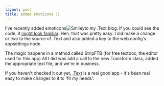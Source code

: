 ```yaml
---
layout: post
title: added emoticons :)
---
```

<p>I've recently added emoticons<img alt="Smiley" src="/blog/images/emotions/emotion-1.gif" border="0" />to my .Text blog. If you could see the code, it <a href="http://www.asp.net/Forums/Download/Default.aspx?tabindex=0&amp;tabid=1" target="_new">might look familiar</a>. Heh, that was pretty easy. I did make a change or two to the source of .Text and also added a key to the web.config's appsettings node.</p>
<p>The magic happens in a method called StripFTB (for free textbox, the editor used for this app) All I did was add a call to the new Transform class, added the appropriate text file, and we're in business.</p>
<p>If you haven't checked it out yet, .<a href="http://scottwater.com/dottext" target="_new">Text</a> is a real good app - it's been real easy to make changes to it to 'fit my needs'.</p>